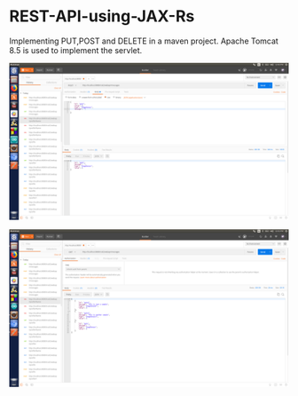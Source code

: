 # REST-API-using-JAX-Rs
Implementing PUT,POST and DELETE in a maven project. Apache Tomcat 8.5 is used to implement the servlet.

![Using POST](post.png)



![GET all list](list.png)
